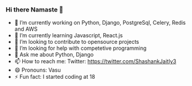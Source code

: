 ### Hi there Namaste :pray:



- 🔭 I’m currently working on Python, Django, PostgreSql, Celery, Redis and AWS
- 🌱 I’m currently learning Javascript, React.js
- 👯 I’m looking to contribute to opensource projects
- 🤔 I’m looking for help with competetive programming
- 💬 Ask me about Python, Django
- 📫 How to reach me: Twitter: https://twitter.com/ShashankJaitly3
- 😄 Pronouns: Vasu
- ⚡ Fun fact: I started coding at 18

